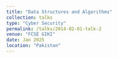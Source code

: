 ```yaml
---
title: "Data Structures and Algorithms"
collection: talks
type: "Cyber Security"
permalink: /talks/2014-02-01-talk-2
venue: "FCSE GIKI"
date: Jan 2025
location: "Pakistan"
---
```


